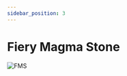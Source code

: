 ```yaml
---
sidebar_position: 3
---
```


# Fiery Magma Stone

![FMS](https://vwiki.valorserver.com/api/item/picture/fiery%20magma%20stone)

